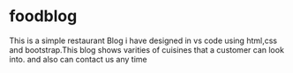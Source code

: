# foodblog
This is a simple restaurant Blog i have designed in vs code using html,css and bootstrap.This blog shows varities of cuisines that a customer can look into. and also can contact us any time
